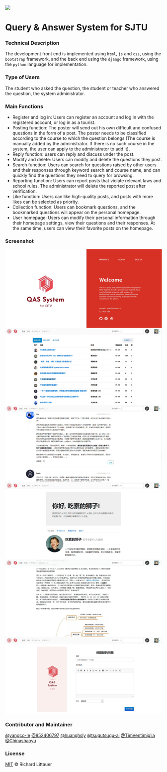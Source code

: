<img src="https://github.com/yangco-le/query_answering_system/blob/master/img-folder/20200424182322.png" align="middle" />

# Query & Answer System for SJTU


### Technical Description
The development front end is implemented using `html`, `js` and `css`, using the `bootstrap` framework, and the back end using the `django` framework, using the `python` language for implementation.

### Type of Users
The student who asked the question, the student or teacher who answered the question, the system administrator.

### Main Functions
* Register and log in: Users can register an account and log in with the registered account, or log in as a tourist.
* Posting function: The poster will send out his own difficult and confused questions in the form of a post. The poster needs to be classified according to the course to which the question belongs (The course is manually added by the administrator. If there is no such course in the system, the user can apply to the administrator to add it).
* Reply function: users can reply and discuss under the post.
* Modify and delete: Users can modify and delete the questions they post.
* Search function: Users can search for questions raised by other users and their responses through keyword search and course name, and can quickly find the questions they need to query for browsing.
* Reporting function: Users can report posts that violate relevant laws and school rules. The administrator will delete the reported post after verification.
* Like function: Users can like high-quality posts, and posts with more likes can be selected as priority.
* Collection function: Users can bookmark questions, and the bookmarked questions will appear on the personal homepage.
* User homepage: Users can modify their personal information through their homepage settings, view their questions and their responses. At the same time, users can view their favorite posts on the homepage.

### Screenshot
<img src="img-folder/1.jpg" align="middle" />
<img src="img-folder/2.jpg" align="middle" />
<img src="img-folder/3.jpg" align="middle" />
<img src="img-folder/4.jpg" align="middle" />
<img src="img-folder/5.jpg" align="middle" />
<img src="img-folder/6.jpg" align="middle" />

### Contributor and Maintainer
[@yangco-le](https://github.com/yangco-le)
[@852406797](https://github.com/852406797)
[@huanghsly](https://github.com/huanghsly)
[@tsugutsugu-ai](https://github.com/tsugutsugu-ai)
[@TimVentimiglia](https://github.com/TimVentimiglia)
[@Chinashaoyu](https://github.com/Chinashaoyu)

### License

[MIT](LICENSE) © Richard Littauer
